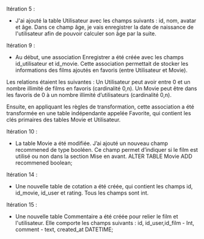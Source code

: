 Itération 5 :
- J'ai ajouté la table Utilisateur avec les champs suivants : id, nom, avatar et âge. Dans ce champ âge, je vais enregistrer la date de naissance de l'utilisateur afin de pouvoir calculer son âge par la suite.

Itération 9 :
- Au début, une association Enregistrer a été créée avec les champs id_utilisateur et id_movie. Cette association permettait de stocker les informations des films ajoutés en favoris (entre Utilisateur et Movie).

Les relations étaient les suivantes :
Un Utilisateur peut avoir entre 0 et un nombre illimité de films en favoris (cardinalité 0,n).
Un Movie peut être dans les favoris de 0 à un nombre illimité d’utilisateurs (cardinalité 0,n).

Ensuite, en appliquant les règles de transformation, cette association a été transformée en une table indépendante appelée Favorite, qui contient les clés primaires des tables Movie et Utilisateur.

Itération 10 :
- La table Movie a été modifiée. J’ai ajouté un nouveau champ recommened de type booléen. Ce champ permet d’indiquer si le film est utilisé ou non dans la section Mise en avant.
ALTER TABLE Movie
ADD recommened boolean;

Itération 14 :
- Une nouvelle table de cotation a été créée, qui contient les champs id, id_movie, id_user et rating. Tous les champs sont int.

Itération 15 :
- Une nouvelle table Commentaire a été créée pour relier le film et l'utilisateur. Elle comporte les champs suivants : id, id_user,id_film - Int, comment - text, created_at DATETIME;
